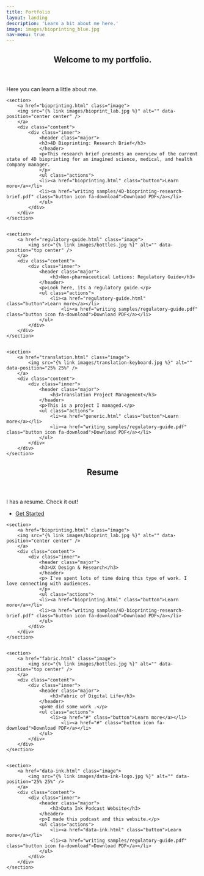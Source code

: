 ```yaml
---
title: Portfolio
layout: landing
description: 'Learn a bit about me here.'
image: images/bioprinting_blue.jpg
nav-menu: true
---
```


<!-- Main -->
<div id="main">

<!-- One -->
<section id="one">
	<div class="inner">
		<header class="major">
			<h2>Welcome to my portfolio.</h2>
		</header>
		<p>Here you can learn a little about me.</p>
	</div>
</section>

<!-- Two -->
<section id="two" class="spotlights">

	<section>
		<a href="bioprinting.html" class="image">
		<img src="{% link images/bioprint_lab.jpg %}" alt="" data-position="center center" />
		</a>
		<div class="content">
			<div class="inner">
				<header class="major">
				<h3>4D Bioprinting: Research Brief</h3>
				</header>
				<p>This research brief presents an overview of the current state of 4D bioprinting for an imagined science, medical, and health company manager.
				</p>
				<ul class="actions">
				<li><a href="bioprinting.html" class="button">Learn more</a></li>
				<li><a href="writing samples/4D-bioprinting-research-brief.pdf" class="button icon fa-download">Download PDF</a></li>
				</ul>
			</div>
		</div>
	</section>


	<section>
		<a href="regulatory-guide.html" class="image">
			<img src="{% link images/bottles.jpg %}" alt="" data-position="top center" />
		</a>
		<div class="content">
			<div class="inner">
				<header class="major">
					<h3>Non-pharmaceutical Lotions: Regulatory Guide</h3>
				</header>
				<p>Look here, its a regulatory guide.</p>
				<ul class="actions">
					<li><a href="regulatory-guide.html" class="button">Learn more</a></li>
						<li><a href="writing samples/regulatory-guide.pdf" class="button icon fa-download">Download PDF</a></li>
				</ul>
			</div>
		</div>
	</section>


	<section>
		<a href="translation.html" class="image">
			<img src="{% link images/translation-keyboard.jpg %}" alt="" data-position="25% 25%" />
		</a>
		<div class="content">
			<div class="inner">
				<header class="major">
					<h3>Translation Project Management</h3>
				</header>
				<p>This is a project I managed.</p>
				<ul class="actions">
					<li><a href="generic.html" class="button">Learn more</a></li>
					<li><a href="writing samples/regulatory-guide.pdf" class="button icon fa-download">Download PDF</a></li>
				</ul>
			</div>
		</div>
	</section>
</section>


<!-- Three -->
<section id="three">
	<div class="inner">
		<header class="major">
			<h2>Resume</h2>
		</header>
		<p>I has a resume. Check it out! </p>
		<ul class="actions">
			<li><a href="resume.html" class="button next">Get Started</a></li>
		</ul>
	</div>
</section>

<!-- Four -->
<section id="two" class="spotlights">

	<section>
		<a href="bioprinting.html" class="image">
		<img src="{% link images/bioprint_lab.jpg %}" alt="" data-position="center center" />
		</a>
		<div class="content">
			<div class="inner">
				<header class="major">
				<h3>UX Design & Research</h3>
				</header>
				<p> I've spent lots of time doing this type of work. I love connecting with audiences.
				</p>
				<ul class="actions">
				<li><a href="bioprinting.html" class="button">Learn more</a></li>
				<li><a href="writing samples/4D-bioprinting-research-brief.pdf" class="button icon fa-download">Download PDF</a></li>
				</ul>
			</div>
		</div>
	</section>


	<section>
		<a href="fabric.html" class="image">
			<img src="{% link images/bottles.jpg %}" alt="" data-position="top center" />
		</a>
		<div class="content">
			<div class="inner">
				<header class="major">
					<h3>Fabric of Digital Life</h3>
				</header>
				<p>We did some work .</p>
				<ul class="actions">
					<li><a href="#" class="button">Learn more</a></li>
						<li><a href="#" class="button icon fa-download">Download PDF</a></li>
				</ul>
			</div>
		</div>
	</section>


	<section>
		<a href="data-ink.html" class="image">
			<img src="{% link images/data-ink-logo.jpg %}" alt="" data-position="25% 25%" />
		</a>
		<div class="content">
			<div class="inner">
				<header class="major">
					<h3>Data Ink Podcast Website</h3>
				</header>
				<p>I made this podcast and this website.</p>
				<ul class="actions">
					<li><a href="data-ink.html" class="button">Learn more</a></li>
					<li><a href="writing samples/regulatory-guide.pdf" class="button icon fa-download">Download PDF</a></li>
				</ul>
			</div>
		</div>
	</section>
</section>


</div>
